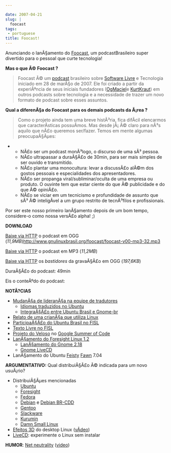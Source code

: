 ```yaml
---

date: 2007-04-21
slug: |
  foocast
tags:
 - portuguese
title: Foocast!
---
```


Anunciando o lanÃ§amento do
[Foocast](http://foocast.wordpress.com/2007/04/21/foocast-v00/), um
podcastBrasileiro super divertido para o pessoal que curte tecnologia!

**Mas o que Ã© Foocast ?**

> Foocast Ã© um [podcast](http://pt.wikipedia.org/wiki/Podcast)
> brasileiro sobre [Software
> Livre](http://pt.wikipedia.org/wiki/Software_livre) e Tecnologia
> iniciado em 28 de marÃ§o de 2007. Ele foi criado a partir da
> experiÃªncia de seus iniciais fundadores
> ([OgMaciel](http://blog.ogmaciel.com)e
> [KurtKraut](http://kurtkraut.wordpress.com)) em outros podcasts sobre
> tecnologia e a necessidade de trazer um novo formato de podcast sobre
> esses assuntos.

**Qual a diferenÃ§a do Foocast para os demais podcasts da Ã¡rea ?**

> Como o projeto ainda tem uma breve histÃ³ria, fica difÃ­cil elencarmos
> que caracterÃ­sticas possuÃ­mos. Mas desde jÃ¡ Ã© claro para nÃ³s
> aquilo que nÃ£o queremos ser/fazer. Temos em mente algumas
> preocupaÃ§Ãµes:

-   -   NÃ£o ser um podcast monÃ³logo, o discurso de uma sÃ³ pessoa.
    -   NÃ£o ultrapassar a duraÃ§Ã£o de 30min, para ser mais simples de
        ser ouvido e transmitido.
    -   NÃ£o plantar uma monocultura: levar a discussÃ£o alÃ©m dos
        gostos pessoais e especialidades dos apresentadores.
    -   NÃ£o ser propanga viral/subliminar/oculta de uma empresa ou
        produto. O ouvinte tem que estar ciente do que Ã© publicidade e
        do que Ã© opiniÃ£o.
    -   NÃ£o se viciar em um tecnicismo e profundidade de assunto que
        sÃ³ Ã© inteligÃ­vel a um grupo restrito de tecnÃ³filos e
        profissionais.

Por ser este nosso primeiro lanÃ§amento depois de um bom tempo,
considere-o como nossa versÃ£o alpha! ;)

**DOWNLOAD**

[Baixe via
HTTP](http://www.gnulinuxbrasil.org/foocast/foocast-v00-ogg0.ogg) o
podcast em OGG
(*11,9MB*)<http://www.gnulinuxbrasil.org/foocast/foocast-v00-mp3-32.mp3>

[Baixe via
HTTP](http://www.gnulinuxbrasil.org/foocast/foocast-v00-mp3-32.mp3) o
podcast em MP3 (*11,2MB*)

[Baixe via
HTTP](http://www.gnulinuxbrasil.org/foocast/foocast-v0-bastidores.ogg)
os *bastidores* da gravaÃ§Ã£o em OGG (*197,6KB*)

DuraÃ§Ã£o do podcast: 49min

Eis o conteÃºdo do podcast:

**NOTÃ?CIAS**

-   [MudanÃ§a de lideranÃ§a na equipe de
    tradutores](http://blog.ogmaciel.com/?p=286)
    -   [Idiomas traduzidos no
        Ubuntu](https://translations.launchpad.net/ubuntu/feisty)
    -   [IntegraÃ§Ã£o entre Ubuntu Brasil e
        Gnome-br](http://blog.ogmaciel.com/?p=241)
-   [Relato de uma crianÃ§a que utiliza
    Linux](http://under-linux.org/wiki/index.php/FISL8/noticias/comunidades)
-   [ParticipaÃ§Ã£o do Ubuntu Brasil no
    FISL](http://andrenoel.com.br/index.php/2007/04/12/fisl-80-2o-encontro-nacional-do-ubuntu-br/;)
-   [Texto Livre no FISL](http://www.textolivre.org/)
-   [Projeto do
    Veloso](http://seringueira.din.uem.br/~lmveloso/modules/news/) no
    [Google Summer of
    Code](http://en.wikipedia.org/wiki/Google_Summer_of_Code)
-   [LanÃ§amento do Foresight Linux
    1.2](http://foresightlinux.org/news/)
    -   [LanÃ§amento do Gnome
        2.18](http://www.gnome.org/start/2.18/notes/pt_BR/)
    -   [Gnome LiveCD](http://live.gnome.org/GnomeLiveCd)
-   LanÃ§amento do Ubuntu
    [Feisty](http://www.ubuntu.com/news/ubuntudesktop704)
    [Fawn](http://www.ubuntu.com/news/ubuntuserver704) 7.04

**ARGUMENTATIVO:** Qual distribuiÃ§Ã£o Ã© indicada para um novo
usuÃ¡rio?

-   DistribuiÃ§Ãµes mencionadas
    -   [Ubuntu](http://www.ubuntu.com)
    -   [Foresight](http://www.foresightlinux.com)
    -   [Fedora](http://fedoraproject.org/wiki/)
    -   [Debian](http://www.debian.org) e [Debian
        BR-CDD](http://cdd.debian-br.org/)
    -   [Gentoo](http://www.gentoo.org)
    -   [Slackware](http://www.slackware.org)
    -   [Kurumin](http://www.guiadohardware.net/kurumin/)
    -   [Damn Small Linux](http://www.damnsmalllinux.org/)
-   [Efeitos
    3D](http://en.wikipedia.org/wiki/Beryl_%28window_manager%29) do
    desktop Linux ([vÃ­deo](http://www.youtube.com/watch?v=ZD7QraljRfM))
-   [LiveCD](http://pt.wikipedia.org/wiki/Livecd): experimente o Linux
    sem instalar

**HUMOR**: [Net neutrality](http://www.wearetheweb.org/)
([video](http://www.youtube.com/watch?v=8VrCCpaEoxI))
